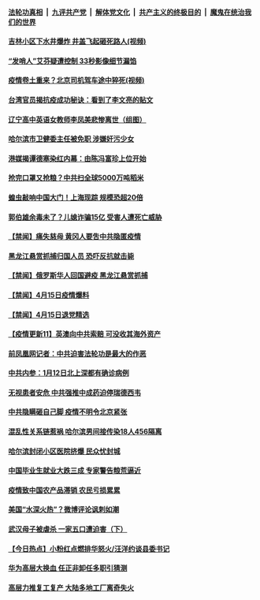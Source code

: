 

####  [法轮功真相](../../../../basic/blob/master/README.md?t=04161630) &nbsp;|&nbsp; [九评共产党](../../../../9ping.md/blob/master/README.md?t=04161630) &nbsp;|&nbsp; [解体党文化](../../../../jtdwh.md/blob/master/README.md?t=04161630)  &nbsp;|&nbsp; [共产主义的终极目的](../../../../gczydzjmd.md/blob/master/README.md?t=04161630) &nbsp;|&nbsp; [魔鬼在统治我们的世界](../../../../mgztzwmdsj.md/blob/master/README.md?t=04161630) 

#### [吉林小区下水井爆炸 井盖飞起砸死路人(视频)](../pages/prog204/a102824365.md?t=04161630) 

#### [“发哨人”艾芬疑遭控制 33秒影像细节漏馅](../pages/prog204/a102824358.md?t=04161630) 

#### [疫情卷土重来？北京司机驾车途中猝死(视频)](../pages/prog204/a102824310.md?t=04161630) 

#### [台湾官员揭抗疫成功秘诀：看到了李文亮的贴文](../pages/prog204/a102824301.md?t=04161630) 

#### [辽宁高中英语女教师李凤美悲惨离世（组图）](../pages/prog204/a102824328.md?t=04161630) 

#### [哈尔滨市卫健委主任被免职 涉嫌奸污少女](../pages/prog204/a102824295.md?t=04161630) 

#### [港媒揭谭德塞染红内幕：由陈冯富珍上位开始](../pages/prog204/a102824253.md?t=04161630) 

#### [抢完口罩又抢粮？中共扫全球5000万吨稻米](../pages/prog204/a102824207.md?t=04161630) 

#### [蝗虫敲响中国大门！上海现踪 规模恐超20倍](../pages/prog204/a102824181.md?t=04161630) 


#### [郭伯雄余毒未了？儿媳诈骗15亿 受害人遭死亡威胁](../pages/prog204/a102824165.md?t=04161630) 

#### [【禁闻】痛失慈母 黄冈人要吿中共隐匿疫情](../pages/prog204/a102824169.md?t=04161630) 

#### [黑龙江悬赏抓捕归国人员 恐吓反抗就击毙](../pages/prog204/a102823682.md?t=04161630) 

#### [【禁闻】俄罗斯华人回国避疫 黑龙江悬赏抓捕](../pages/prog204/a102824098.md?t=04161630) 

#### [【禁闻】4月15日疫情爆料](../pages/prog204/a102824101.md?t=04161630) 

#### [【禁闻】4月15日退党精选](../pages/prog204/a102824082.md?t=04161630) 

#### [【疫情更新11】英澳向中共索赔 可没收其海外资产](../pages/prog204/a102821787.md?t=04161630) 

#### [前凤凰网记者：中共迫害法轮功是最大的作恶](../pages/prog204/a102824026.md?t=04161630) 

#### [中共内参：1月12日北上深都有确诊病例](../pages/prog204/a102823998.md?t=04161630) 

#### [无视患者安危 中共强推中成药迫停瑞德西韦](../pages/prog204/a102823990.md?t=04161630) 

#### [中共隐瞒砸自己脚 疫情不明令北京紧张](../pages/prog204/a102823988.md?t=04161630) 

#### [混乱性关系链惹祸 哈尔滨男间接传染18人456隔离](../pages/prog204/a102823907.md?t=04161630) 

#### [哈尔滨封闭小区医院挤爆 民众忧封城](../pages/prog204/a102823900.md?t=04161630) 

#### [中国毕业生就业大跌三成 专家警告粮荒逼近](../pages/prog204/a102823895.md?t=04161630) 

#### [疫情致中国农产品滞销 农民亏损累累](../pages/prog204/a102823714.md?t=04161630) 

#### [美国“水深火热”？微博评论讽刺如潮](../pages/prog204/a102823700.md?t=04161630) 

#### [武汉母子被虐杀 一家五口遭迫害（下）](../pages/prog204/a102823499.md?t=04161630) 

#### [【今日热点】小粉红点燃排华怒火/汪洋约谈县委书记](../pages/prog204/a102823616.md?t=04161630) 

#### [华为高层大换血 任正非卸任多职引猜测](../pages/prog204/a102823665.md?t=04161630) 

#### [高层力推复工复产 大陆多地工厂离奇失火](../pages/prog204/a102823619.md?t=04161630) 

